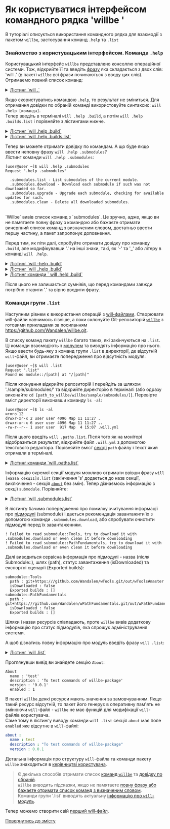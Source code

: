 # Як користуватися інтерфейсом командного рядка 'willbe ' 

В туторіалі описується використання командного рядка для взаємодії з пакетом `willbe`, застосування команд `.help` та `.list`  

### <a name="ui-intro"></a> Знайомство з користувацьким інтерфейсом. Команда `.help`
Користувацький інтерфейс `willbe` представлено консоллю операційної системи. Тож, відкрийте її та введіть [фразу](Concepts.ukr.md#phrase) яка складається з двох слів:  'will .'  (в пакеті `willbe` всі фрази починаються з вводу цих слів).  
Отримаємо повний список команд:  

<details>
  <summary><u>Лістинг `will .`</u></summary>

```
[user@user ~]$ will .  
Request "."  
Ambiguity  
  .help - Get help.   
  .set - Command set.
  .list - List information about the current module.
  .paths.list - List paths of the current module.
  .submodules.list - List submodules of the current module.
  .reflectors.list - List avaialable reflectors.
  .steps.list - List avaialable steps.
  .builds.list - List avaialable builds.
  .exports.list - List avaialable exports.
  .about.list - List descriptive information about the module.
  .execution.list - List execution scenarios.
  .submodules.download - Download each submodule if such was not downloaded so far.
  .submodules.upgrade - Upgrade each submodule, checking for available updates for such.
  .submodules.clean - Delete all downloaded submodules.
  .clean - Clean current module. Delete genrated artifacts, temp files and downloaded submodules.
  .clean.what - Find out which files will be deleted by clean command.
  .build - Build current module with spesified criterion.
  .export - Export selected the module with spesified criterion. Save output to output file and archive.
  .with - Use "with" to select a module.
  .each - Use "each" to iterate each module in a directory.

```

</details>

<a name=".help-command"></a> Якщо скористуватись командою `.help`, то результат не зміниться. Для отримання довідки по обраній команді використовуйте синтаксис: `will .help [команда]`.    
Тепер введіть в терміналі `will .help .build`, а потім `will .help .builds.list` і порівняйте з лістингами нижче.  
<details>
  <summary><u>Лістинг `will .help .build`</u></summary>

```
[user@user ~]$ will .help .build
Request ".help .build"

  .build - Build current module with spesified criterion.

```

</details>

<details>
  <summary><u>Лістинг `will .help .builds.list`</u></summary>

```
[user@user ~]$ will .help .builds.list
Request ".help .builds.list"

  .builds.list - List avaialable builds.

```

</details>

<a name="help-completion"></a> Тепер ви можете отримати довідку по командам. А що буде якщо ввести неповну фразу `will .help .submodules`?  
Лістинг команди `will .help .submodules`:

```
[user@user ~]$ will .help .submodules
Request ".help .submodules"

  .submodules.list - List submodules of the current module.
  .submodules.download - Download each submodule if such was not downloaded so far.
  .submodules.upgrade - Upgrade each submodule, checking for available updates for such.
  .submodules.clean - Delete all downloaded submodules.

```

</br>
`Willbe` вивів список команд з `submodules`. Це зручно, адже, якщо ви не памятаете повну фразу з командою або бажаєте отримати вичерпний список команд з визначеним словом, достатньо ввести першу частину, а пакет запропонує доповнення.

Перед тим, як піти далі, спробуйте отримати довідку про команду `.build`, але модифікувавши '.' на інші знаки, такі, як '-' та '\_' або літеру в команді `will .help`.
<details>
  <summary><u>Лістинг `will -help .build`</u></summary>

```
[user@user ~]$ will -help .build
Illformed request "-help .build"

  .help - Get help.
  .set - Command set.
  .list - List information about the current module.
  .paths.list - List paths of the current module.
  .submodules.list - List submodules of the current module.
  .reflectors.list - List avaialable reflectors.
  .steps.list - List avaialable steps.
  .builds.list - List avaialable builds.
  .exports.list - List avaialable exports.
  .about.list - List descriptive information about the module.
  .execution.list - List execution scenarios.
  .submodules.download - Download each submodule if such was not downloaded so far.
  .submodules.upgrade - Upgrade each submodule, checking for available updates for such.
  .submodules.clean - Delete all downloaded submodules.
  .clean - Clean current module. Delete genrated artifacts, temp files and downloaded submodules.
  .clean.what - Find out which files will be deleted by clean command.
  .build - Build current module with spesified criterion.
  .export - Export selected the module with spesified criterion. Save output to output file and archive.
  .with - Use "with" to select a module.
  .each - Use "each" to iterate each module in a directory.

```

</details>

<details>
<summary><u>Лістинг `will _help .build`</u></summary>

```
[user@user ~]$ will -help .build
Illformed request "-help .build"

.help - Get help.
.set - Command set.
.list - List information about the current module.
.paths.list - List paths of the current module.
.submodules.list - List submodules of the current module.
.reflectors.list - List avaialable reflectors.
.steps.list - List avaialable steps.
.builds.list - List avaialable builds.
.exports.list - List avaialable exports.
.about.list - List descriptive information about the module.
.execution.list - List execution scenarios.
.submodules.download - Download each submodule if such was not downloaded so far.
.submodules.upgrade - Upgrade each submodule, checking for available updates for such.
.submodules.clean - Delete all downloaded submodules.
.clean - Clean current module. Delete genrated artifacts, temp files and downloaded submodules.
.clean.what - Find out which files will be deleted by clean command.
.build - Build current module with spesified criterion.
.export - Export selected the module with spesified criterion. Save output to output file and archive.
.with - Use "with" to select a module.
.each - Use "each" to iterate each module in a directory.

```

</details>

<details>
  <summary><u>Лістинг команди ` will .held .build`</u></summary>

```
[user@user ~]$ will .held .build
Request ".held .build"
------------------------------- unhandled errorr ------------------------------->

 * Application
Current path : /[path]
Exec path : /usr/bin/node /usr/lib/node_modules/willbe/proto/dwtools/atop/will/MainTop.s .held .build

Unknown subject ".held"
Try subject ".help"   
------------------------------- unhandled errorr -------------------------------<

```

</details>

Після цього не залишається сумнівів, що перед командами завжди потрібно ставити '.' та вірно вводити фразу.  

### <a name="list-commands"></a>  Команди групи `.list`
Наступним рівнем є використання операцій з [will-файлами](Concepts.urk.md#will-file). Створювати will-файли навчимось пізніше, а поки склонуйте Git-репозиторій [`willbe`](https://github.com/Wandalen/willbe) з готовими прикладами за посиланням <https://github.com/Wandalen/willbe.git>.  

В списку команд пакету `willbe` багато таких, які закінчуються на `.list`. Ці команди взаємодіють з [модулем](Concepts.urk.md#module) та виводять інформацію про нього. Якщо ввести будь-яку з команд групи `.list` в директорії, де відсутній `will`-файл, ви отримаєте попередження про відсутність модуля:

```
[user@user ~]$ will .list
Request ".list"
Found no module::/[path] at "/[path]"

```

Після клонувння відкрийте репозиторій і перейдіть за шляхом './sample/submodules/' та відкрийте директорію в терміналі (або одразу виконайте `cd [path_to_willbe/willbe/sample/submodules/]`). Перевірте вміст директорії виконавши команду `ls -al`:
```
[user@user ~]$ ls -al
итого 12
drwxr-xr-x 2 user user 4096 Мар 11 11:27 .
drwxr-xr-x 6 user user 4096 Мар 11 11:27 ..
-rw-r--r-- 1 user user  917 Мар  4 15:07 .will.yml

```

Після цього введіть `will .paths.list`.
Після того як на моніторі відобразиться результат, відкрийте файл `.will.yml` з допомогою текстового редактора. Порівняйте вміст [секції](Concepts.urk.md#will-file-section) `path` файлу і текст який отримали в терміналі.  

<details>
  <summary><u>Лістинг команди `will .paths.list`</u></summary>

```
[user@user ~]$ will .paths.list
Request ".paths.list"
  . Read : /path_to_file/.will.yml
 . Read 1 will-files in 0.080s
...
Paths
  proto : './proto'
  in : '.'
  out : 'out'
  out.debug : 'out/debug'

```

<p>Секція `path`</p>

```yaml
path :

  proto : './proto'
  in : '.'
  out : 'out'
  out.debug : 'out/debug'

```

</details>

Інформацію окремої секції модуля можливо отримати ввівши фразу `will [назва секції]s.list` (закінчення 's' додається до назв секції, виключення - секція [`about`](WillFileStructure.ukr.md#about) без змін).
Тепер дізнаємось інформацію з секції `submodule`. Порівняйте:
<details>
  <summary><u>Лістинг `will .submodules.list`</u></summary>

```
[user@user ~]$ will .submodules.list
Request ".submodules.list"
   . Read : /path_to_file/submodules/.will.yml
 . Read 1 will-files in 0.084s
 ! Failed to read submodule::Tools, try to download it with .submodules.download or even clean it before downloading
 ! Failed to read submodule::PathFundamentals, try to download it with .submodules.download or even clean it before downloading
submodule::Tools
  path : git+https:///github.com/Wandalen/wTools.git/out/wTools#master
  isDownloaded : false
  Exported builds : []
submodule::PathFundamentals
  path : git+https:///github.com/Wandalen/wPathFundamentals.git/out/wPathFundamentals#master
  isDownloaded : false
  Exported builds : []

```

<p>Секція `submodule`</p>

```yaml
submodule :

  Tools : git+https:///github.com/Wandalen/wTools.git/out/wTools#master
  PathFundamentals : git+https:///github.com/Wandalen/wPathFundamentals.git/out/wPathFundamentals#master

```

</details>

В лістингу бачимо попередження про помилку зчитування інформації про [підмодулі](Concepts.urk.md#submodule) (submodule) і дається рекомендація завантажити їх з допомогою команди `.submodules.download`,  або спробувати очистити підмодулі перед їх завантаженням. 

```
! Failed to read submodule::Tools, try to download it with .submodules.download or even clean it before downloading
! Failed to read submodule::PathFundamentals, try to download it with .submodules.download or even clean it before downloading

```

Далі виводиться сервісна інформація про підмодулі - назва (після Submodule::), шлях (path), статус завантаження (isDownloaded) та експортні сценарії (Exported builds):

```
submodule::Tools
  path : git+https:///github.com/Wandalen/wTools.git/out/wTools#master
  isDownloaded : false
  Exported builds : []
submodule::PathFundamentals
  path : git+https:///github.com/Wandalen/wPathFundamentals.git/out/wPathFundamentals#master
  isDownloaded : false
  Exported builds : []

```

Шляхи і назви ресурсів співпадають, проте `willbe` вивів додаткову інформацію про статус підмодулів, яка спрощує адміністрування системи.

А щоб дізнатись повну інформацію про модуль введіть фразу `will .list`:
<details>
  <summary><u>Лістинг `will .list`</u></summary>

```
[user@user ~]$ will .List
 . Read : /path_to_file/submodules/.will.yml
 . Read 1 will-files in 0.068s
 ! Failed to read submodule::Tools, try to download it with .submodules.download or even clean it before downloading
 ! Failed to read submodule::PathFundamentals, try to download it with .submodules.download or even clean it before downloading
About
  name : 'test' 
  description : 'To test commands of willbe-package' 
  version : '0.0.1' 
  enabled : 1

Paths
  proto : './proto'
  in : '.'
  out : 'out'
  out.debug : 'out/debug'

submodule::Tools
  path : git+https:///github.com/Wandalen/wTools.git/out/wTools#master
  isDownloaded : false
  Exported builds : []
submodule::PathFundamentals
  path : git+https:///github.com/Wandalen/wPathFundamentals.git/out/wPathFundamentals#master
  isDownloaded : false
  Exported builds : []
reflector::reflect.submodules
  dst :
    basePath : '.'
    prefixPath : 'path::out.debug'
  criterion :
    debug : 1
  inherit :
    'submodule::*/exported::*=1/reflector::exportedFiles*=1'

step::reflect.submodules
  opts :
    reflector : reflector::reflect.submodules*=1
  inherit :
    predefined.reflect

step::delete.out.debug
  opts :
    filePath : path::out.debug
  inherit :
    predefined.delete

build::debug
  criterion :
    default : 1
  steps :
    submodules.download
    delete.out.debug
    reflect.submodules

```

</details>

Проглянувши вивід ви знайдете секцію `About`:

```
About
  name : 'test' 
  description : 'To test commands of willbe-package' 
  version : '0.0.1' 
  enabled : 1

```

В пакеті `willbe` деякі ресурси мають значення за замовчуванням. Якщо такий ресурс відсутній, то пакет його генерує в оперативну пам'ять не змінюючи `will`-файл - `willbe` не має функцій для модифікації `will`-файлів користувача.  
Саме тому в лістингу виводу команди `will .list` секція `about` має поле `enabled` яке відсутнє в `will`-файлі:

```yaml
about :
  name : test
  description : "To test commands of willbe-package"
  version : 0.0.1

```

Детальна інформація про структуру `will`-файла та команди пакету `willbe` знаходиться в [керівництві користувача](../Manuals.ukr/Topics.ukr.md).  

<a name="conclusion"></a> 
 
> Є декілька способів отримати список [команд `willbe`](ui-intro) та [довідку по обраній](#.help-command).  
> `Willbe` виводить підсказки, якщо не памятаете [повну фразу або бажаєте отримати список команд з визначеним словом](#help-completion).  
> Команди групи '.list' виводять актуальну [інформацію про `will`-модуль](#list-commands).

Тепер можемо створити свій [перший will-файл](FirstWillFile.ukr.md).

[Повернутись до змісту](Topics.ukr.md)
